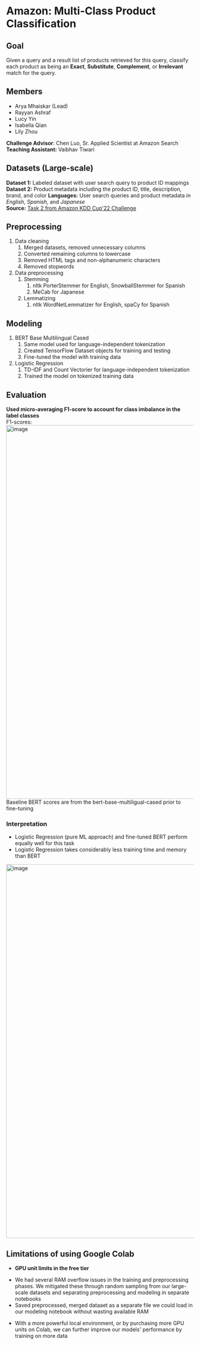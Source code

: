 # Amazon: Multi-Class Product Classification

## Goal
Given a query and a result list of products retrieved for this query, classify each product as being an **Exact**, **Substitute**, **Complement**, or **Irrelevant** match for the query.  

## Members
- Arya Mhaiskar (Lead)
- Rayyan Ashraf
- Lucy Yin
- Isabella Qian
- Lily Zhou

**Challenge Advisor**: Chen Luo, Sr. Applied Scientist at Amazon Search  
**Teaching Assistant:** Vaibhav Tiwari

## Datasets (Large-scale)
**Dataset 1:** Labeled dataset with user search query to product ID mappings  
**Dataset 2:** Product metadata including the product ID, title, description, brand, and color
**Languages:** User search queries and product metadata in *English*, *Spanish*, and *Japanese*  
**Source:** [Task 2 from Amazon KDD Cup'22 Challenge](https://github.com/amazon-science/esci-data/tree/main)  

## Preprocessing
1. Data cleaning
    1. Merged datasets, removed unnecessary columns
    2. Converted remaining columns to lowercase
    3. Removed HTML tags and non-alphanumeric characters
    4. Removed stopwords
2. Data preprocessing
    1. Stemming
         1. nltk PorterStemmer for English, SnowballStemmer for Spanish
         2. MeCab for Japanese
    2. Lemmatizing
         1. nltk WordNetLemmatizer for English, spaCy for Spanish

## Modeling
1. BERT Base Multilingual Cased
     1. Same model used for language-independent tokenization
     2. Created TensorFlow Dataset objects for training and testing
     3. Fine-tuned the model with training data
2. Logistic Regression
     1. TD-IDF and Count Vectorier for language-independent tokenization
     2. Trained the model on tokenized training data

## Evaluation
**Used micro-averaging F1-score to account for class imbalance in the label classes**  
F1-scores:  
<img width="1000" alt="image" src="https://github.com/amhaiskar0921/BTTAIAmazonProject/assets/43621944/b133af27-cef3-4861-81aa-2e9efbb543c7"> Baseline BERT scores are from the bert-base-multiligual-cased prior to fine-tuning

### Interpretation
* Logistic Regression (pure ML approach) and fine-tuned BERT perform equally well for this task
* Logistic Regression takes considerably less training time and memory than BERT
<img width="1000" alt="image" src="https://github.com/amhaiskar0921/BTTAIAmazonProject/assets/43621944/32e7f246-555e-4b71-b006-2b20f4c9684f">

## Limitations of using Google Colab
- **GPU unit limits in the free tier**  
* We had several RAM overflow issues in the training and preprocessing phases. We mitigated these through random sampling from our large-scale datasets and separating preprocessing and modeling in separate notebooks
* Saved preprocessed, merged dataaet as a separate file we could load in our modeling notebook without wasting available RAM
- With a more powerful local environment, or by purchasing more GPU units on Colab, we can further improve our models' performance by training on more data
